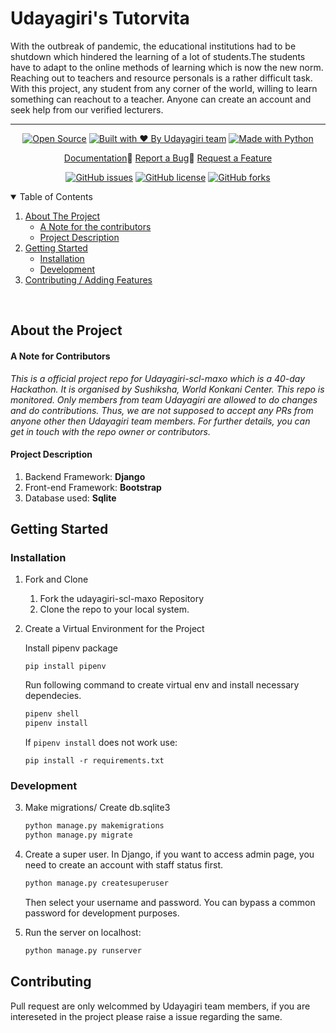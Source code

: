 <link href="https://cdn.jsdelivr.net/npm/bootstrap@5.0.0-beta1/dist/css/bootstrap.min.css" rel="stylesheet" integrity="sha384-giJF6kkoqNQ00vy+HMDP7azOuL0xtbfIcaT9wjKHr8RbDVddVHyTfAAsrekwKmP1" crossorigin="anonymous">

<div class="jumbotron">
  <h1 class="display-4">Udayagiri's Tutorvita</h1>
  <p class="lead">With the outbreak of pandemic, the educational institutions had to be shutdown which hindered the learning of a lot of students.The students have to adapt to the online methods of learning which is now the new norm. Reaching out to teachers and resource personals is a rather difficult task. With this project, any student from any corner of the world, willing to learn something can reachout to a teacher. Anyone can create an account and seek help from our verified lecturers.</p>
  <hr class="my-4">
</div>

<p class="text-center mb-3" align="center">
<a href="https://tutorvita.herokuapp.com/"><img src="https://forthebadge.com/images/badges/open-source.svg" border="0" title="Open Source" /></a> 
<a href="https://tutorvita.herokuapp.com/"><img src="https://forthebadge.com/images/badges/built-with-love.svg" border="0" title="Built with ❤ By Udayagiri team" /></a> 
<a href="https://tutorvita.herokuapp.com/"><img src="https://forthebadge.com/images/badges/made-with-python.svg" border="0" title="Made with Python" /></a>  
</p>

<p class="text-center mb-3" align="center">
<a href="https://github.com/Parthiv-2020/udayagiri-scl-maxo/blob/main/README.md" class="badge badge-primary">Documentation</a>🔰
<a href="https://github.com/Parthiv-2020/udayagiri-scl-maxo/issues/new" class="badge badge-primary">Report a Bug</a>🔰
<a href="https://github.com/Parthiv-2020/udayagiri-scl-maxo/issues/new" class="badge badge-primary">Request a Feature</a>
</p>


<!-- Repo detail Stickers -->
<p align="center">                          
 <a href="https://github.com/Parthiv-2020/udayagiri-scl-maxo/issues"><img alt="GitHub issues" src="https://img.shields.io/github/issues/Parthiv-2020/udayagiri-scl-maxo?style=for-the-badge"></a>
<a href="https://github.com/Parthiv-2020/udayagiri-scl-maxo/blob/main/LICENSE"><img alt="GitHub license" src="https://img.shields.io/github/license/Parthiv-2020/udayagiri-scl-maxo?style=for-the-badge"></a>
<a href="https://github.com/Parthiv-2020/udayagiri-scl-maxo/network"><img alt="GitHub forks" src="https://img.shields.io/github/forks/Parthiv-2020/udayagiri-scl-maxo?style=for-the-badge"></a>
</p>

<!-- TABLE OF CONTENTS -->
<details open="open">
  <summary>Table of Contents</summary>
  <ol>
    <li>
      <a href="#about-the-project">About The Project</a>
      <ul>
        <li><a href="#a-note-for-contributors">A Note for the contributors</a></li>
        <li><a href="#project-description">Project Description</a></li>
      </ul>
    </li>
    <li>
      <a href="#getting-started">Getting Started</a>
      <ul>
        <li><a href="#installation">Installation</a></li>
        <li><a href="#development">Development</a></li>
      </ul>
    </li>
    <li><a href="#contributing">Contributing / Adding Features</a></li>
  </ol>
</details>

<br />

<!-- About Project -->

## About the Project

#### A Note for Contributors

<i>
This is a official project repo for Udayagiri-scl-maxo which is a 40-day Hackathon. It is organised by Sushiksha, World Konkani Center.
This repo is monitored. Only members from team Udayagiri are allowed to do changes and do contributions. 
Thus, we are not supposed to accept any PRs from anyone other then Udayagiri team members. 
For further details, you can get in touch with the repo owner or contributors. 
</i>


#### Project Description

1. Backend Framework: **Django**
2. Front-end Framework: **Bootstrap**
3. Database used: **Sqlite**

<!-- Getting started -->

## Getting Started

### Installation 

1. Fork and Clone
    <ol>
    <li>Fork the udayagiri-scl-maxo Repository</li>
    <li>Clone the repo to your local system.</li>
    </ol>

2. Create a Virtual Environment for the Project

    Install pipenv package
    ```
    pip install pipenv
    ```

    Run following command to create virtual env and install necessary dependecies. 

    ```bash
    pipenv shell
    pipenv install
    ```
    If `pipenv install` does not work use:
    ```
    pip install -r requirements.txt
    ```

### Development

   
3. Make migrations/ Create db.sqlite3

    ```bash
    python manage.py makemigrations
    python manage.py migrate
    ```

6. Create a super user.
    In Django, if you want to access admin page, you need to create an account with staff status first.
    ```djangotemplate
    python manage.py createsuperuser
    ```
   Then select your username and password. You can bypass a common password for development purposes.
   
7. Run the server on localhost:
    ```bash
    python manage.py runserver
    ```
   

## Contributing
   Pull request are only welcommed by Udayagiri team members, if you are intereseted in the project please raise a issue regarding the same.
